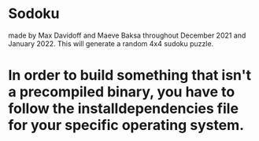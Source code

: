 # Sodoku

made by Max Davidoff and Maeve Baksa throughout December 2021 and January 2022. This will generate a random 4x4 sudoku puzzle.

# In order to build something that isn't a precompiled binary, you have to follow the installdependencies file for your specific operating system. 